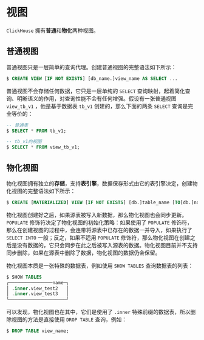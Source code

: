 # 视图

`ClickHouse` 拥有**普通**和**物化**两种视图。

## 普通视图

普通视图只是一层简单的查询代理。创建普通视图的完整语法如下所示：

```sql
$ CREATE VIEW [IF NOT EXISTS] [db_name.]view_name AS SELECT ...
```

普通视图不会存储任何数据，它只是一层单纯的 `SELECT` 查询映射，起着简化查询、明晰语义的作用，对查询性能不会有任何增强。假设有一张普通视图 `view_tb_v1` ，他是基于数据表 `tb_v1` 创建的，那么下面的两条 `SELECT` 查询是完全等价的：

```sql
-- 普通表
$ SELECT * FROM tb_v1;

-- tb_v1的视图
$ SELECT * FROM view_tb_v1;
```

## 物化视图

物化视图拥有独立的**存储**，支持**表引擎**，数据保存形式由它的表引擎决定，创建物化视图的完整语法如下所示：

```sql
$ CREATE [MATERIALIZED] VIEW [IF NOT EXISTS] [db.]table_name [TO[db.]name] [ENGINE = engine] [POPULATE] AS SELECT ...
```

物化视图创建好之后，如果源表被写入新数据，那么物化视图也会同步更新。 `POPULATE` 修饰符决定了物化视图的初始化策略：如果使用了 `POPULATE` 修饰符，那么在创建视图的过程中，会连带将源表中已存在的数据一并导入，如果执行了 `SELECT INTO` 一般；反之，如果不适用 `POPULATE` 修饰符，那么物化视图在创建之后是没有数据的，它只会同步在此之后被写入源表的数据。物化视图目前并不支持同步删除，如果在源表中删除了数据，物化视图的数据仍会保留。

物化视图本质是一张特殊的数据表，例如使用 `SHOW TABLES` 查询数据表的列表：

```sql
$ SHOW TABLES
┌────────────────name─┐
│ .inner.view_test2   │
│ .inner.view_test3   │
└─────────────────────┘
```

可以发现，物化视图也在其中，它们是使用了 `.inner` 特殊前缀的数据表，所以删除视图的方法是直接使用 `DROP TABLE` 查询，例如：

```sql
$ DROP TABLE view_name;
```
